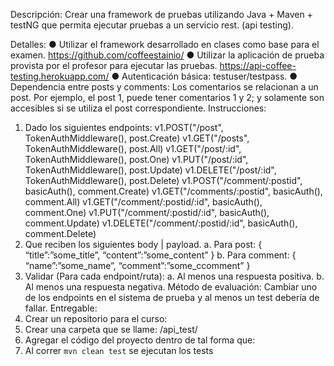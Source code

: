 Descripción: Crear una framework de pruebas utilizando Java + Maven + testNG que permita ejecutar pruebas a un servicio rest. (api testing).

Detalles:
● Utilizar el framework desarrollado en clases como base para el examen. https://github.com/coffeestainio/
● Utilizar la aplicación de prueba provista por el profesor para ejecutar las pruebas. https://api-coffee-testing.herokuapp.com/
● Autenticación básica: testuser/testpass.
● Dependencia entre posts y comments: Los comentarios se relacionan a un post. Por ejemplo, el post 1, puede tener comentarios 1 y 2; y solamente son accesibles si se utiliza el post correspondiente.
Instrucciones:
1. Dado los siguientes endpoints:
   v1.POST("/post", TokenAuthMiddleware(), post.Create)
   v1.GET("/posts", TokenAuthMiddleware(), post.All)
   v1.GET("/post/:id", TokenAuthMiddleware(), post.One)
   v1.PUT("/post/:id", TokenAuthMiddleware(), post.Update)
   v1.DELETE("/post/:id", TokenAuthMiddleware(), post.Delete)
   v1.POST("/comment/:postid", basicAuth(), comment.Create)
   v1.GET("/comments/:postid", basicAuth(), comment.All)
   v1.GET("/comment/:postid/:id", basicAuth(), comment.One)
   v1.PUT("/comment/:postid/:id", basicAuth(), comment.Update)
   v1.DELETE("/comment/:postid/:id", basicAuth(), comment.Delete)
2. Que reciben los siguientes body | payload.
   a. Para post:
   {
   “title”:”some_title”,
   “content”:”some_content”
   }
   b. Para comment:
   {
   “name”:”some_name”,
   “comment”:”some_ccomment”
   }
3. Validar (Para cada endpoint/ruta):
   a. Al menos una respuesta positiva.
   b. Al menos una respuesta negativa.
   Método de evaluación: Cambiar uno de los endpoints en el sistema de prueba y al menos un test debería de fallar.
   Entregable:
1. Crear un repositorio para el curso:
2. Crear una carpeta que se llame: /api_test/
3. Agregar el código del proyecto dentro de tal forma que:
4. Al correr `mvn clean test` se ejecutan los tests
